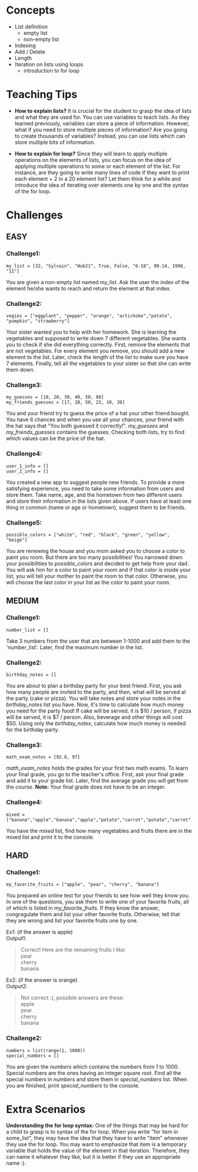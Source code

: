 # Concepts

- List definition
  - empty list
  - non-empty list
- Indexing
- Add / Delete
- Length
- Iteration on lists using loops
  - introduction to for loop

# Teaching Tips

- **How to explain lists?**
  It is crucial for the student to grasp the idea of lists and what they are used for. You can
  use variables to teach lists. As they learned previously, variables can store a piece of information. However, what if
  you need to store multiple pieces of information? Are you going to create thousands of variables? Instead, you can use
  lists which can store multiple bits of information.

- **How to explain for loop?**
  Since they will learn to apply multiple operations on the elements of lists, you can focus
  on the idea of applying multiple operations to some or each element of the list. For instance, are they going to write
  many lines of code if they want to print each element + 2 in a 20 element list? Let them think for a while and
  introduce the idea of iterating over elements one by one and the syntax of the for loop.

# Challenges

## EASY

### Challenge1:

```
my_list = [32, "Sylvain", "Hub21", True, False, "6-18", 99.14, 1998, "11"]
```

You are given a non-empty list named _my_list_. Ask the user the index of the element he/she wants to reach and return the element at that index.

### Challenge2:

```
vegies = ["eggplant", "pepper", "orange", "artichoke","potato", "pumpkin", "strawberry"]
```

Your sister wanted you to help with her homework. She is learning the vegetables and supposed to write down 7 different vegetables. She wants you to check if she did everything correctly. First, remove the elements that are not vegetables. For every element you remove, you should add a new element to the list. Later, check the length of the list to make sure you have 7 elements. Finally, tell all the vegetables to your sister so that she can write them down.

### Challenge3:

```
my_guesses = [10, 20, 30, 40, 50, 60]
my_friends_guesses = [17, 28, 50, 23, 10, 38]
```

You and your friend try to guess the price of a hat your other friend bought. You have 6 chances and when you use all your chances, your friend with the hat says that "You both guessed it correctly!". _my_guesses_ and _my_friends_guesses_ contains the guesses. Checking both lists, try to find which values can be the price of the hat.

### Challenge4:

```
user_1_info = []
user_2_info = []
```

You created a new app to suggest people new friends. To provide a more satisfying experience, you need to take some information from users and store them. Take name, age, and the hometown from two different users and store their information in the lists given above. If users have at least one thing in common (name or age or hometown), suggest them to be friends.

### Challenge5:

```
possible_colors = ["white", "red", "black", "green", "yellow", "beige"]
```

You are renewing the house and you mom asked you to choose a color to paint you room. But there are too many possibilities! You narrowed down your possibilities to _possible_colors_ and decided to get help from your dad. You will ask him for a color to paint your room and if that color is inside your list, you will tell your mother to paint the room to that color. Otherwise, you will choose the last color in your list as the color to paint your room.

## MEDIUM

### Challenge1:

```
number_list = []
```

Take 3 numbers from the user that are between 1-1000 and add them to the 'number_list'. Later, find the maximum number in the list.

### Challenge2:

```
birthday_notes = []
```

You are about to plan a birthday party for your best friend. First, you ask how many people are invited to the party, and then, what will be served at the party (cake or pizza). You will take notes and store your notes in the _birthday_notes_ list you have. Now, it's time to calculate how much money you need for the party food! If cake will be served, it is $10 / person, if pizza will be served, it is $7 / person. Also, beverage and other things will cost $50. Using only the _birthday_notes_, calculate how much money is needed for the birthday party.

### Challenge3:

```
math_exam_notes = [92.8, 97]
```

_math_exam_notes_ holds the grades for your first two math exams. To learn your final grade, you go to the teacher's office. First, ask your final grade and add it to your grade list. Later, find the average grade you will get from the course.
**Note:** Your final grade does not have to be an integer.

### Challenge4:

```
mixed = ["banana","apple","banana","apple","potato","carrot","potato","carrot","potato","carrot"]
```

You have the _mixed_ list, find how many vegetables and fruits there are in the mixed list and print it to the console.

## HARD

### Challenge1:

```
my_favorite_fruits = ["apple", "pear", "cherry", "banana"]
```

You prepared an online test for your friends to see how well they know you. In one of the questions, you ask them to write one of your favorite fruits, all of which is listed in _my_favorite_fruits_. If they know the answer, congragulate them and list your other favorite fruits. Otherwise, tell that they are wrong and list your favorite fruits one by one.

Ex1: (if the answer is apple)  
Output1:

> Correct! Here are the remaining fruits I like:  
>  pear  
>  cherry  
>  banana

Ex2: (if the answer is orange)  
Output2:

> Not correct :(, possible answers are these:  
>  apple  
>  pear  
>  cherry  
>  banana

### Challenge2:

```
numbers = list(range(1, 1000))
special_numbers = []
```

You are given the _numbers_ which contains the numbers from 1 to 1000. Special numbers are the ones having an integer square root. Find all the special numbers in _numbers_ and store them in _special_numbers_ list. When you are finished, print _special_numbers_ to the console.

# Extra Scenarios

**Understanding the for loop syntax:** One of the things that may be hard for a child to grasp is to syntax of the for
loop. When you write "for item in some_list", they may have the idea that they have to write "item" whenever they use
the for loop. You may want to emphasize that item is a temporary variable that holds the value of the element in that
iteration. Therefore, they can name it whatever they like, but it is better if they use an appropriate name :).

